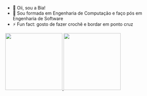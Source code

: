 - 👋 Oii, sou a Bia!
- 👀 Sou formada em Engenharia de Computação e faço pós em Engenharia de Software
- ⚡ Fun fact: gosto de fazer crochê e bordar em ponto cruz

<div>
<a href="https://github.com/beatrizneaimeeso">
<img loading="lazy" height="180em" src="https://github-readme-stats.vercel.app/api/top-langs/?username=beatrizneaimeeso&layout=compact&langs_count=7&theme=gotham"/>
<img loading="lazy" height="180em" src="https://github-readme-stats.vercel.app/api?username=beatrizneaimeeso&show_icons=true&theme=gotham&include_all_commits=true&count_private=true"/>
</div>

